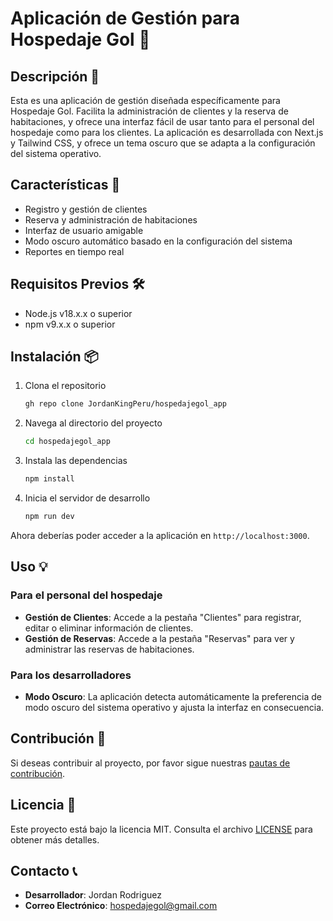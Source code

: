 # Aplicación de Gestión para Hospedaje Gol 🏨

## Descripción 📝

Esta es una aplicación de gestión diseñada específicamente para Hospedaje Gol. Facilita la administración de clientes y la reserva de habitaciones, y ofrece una interfaz fácil de usar tanto para el personal del hospedaje como para los clientes. La aplicación es desarrollada con Next.js y Tailwind CSS, y ofrece un tema oscuro que se adapta a la configuración del sistema operativo.

## Características 🌟

- Registro y gestión de clientes
- Reserva y administración de habitaciones
- Interfaz de usuario amigable
- Modo oscuro automático basado en la configuración del sistema
- Reportes en tiempo real

## Requisitos Previos 🛠️

- Node.js v18.x.x o superior
- npm v9.x.x o superior

## Instalación 📦

1. Clona el repositorio

   ```sh
   gh repo clone JordanKingPeru/hospedajegol_app
   ```

2. Navega al directorio del proyecto

   ```sh
   cd hospedajegol_app
   ```

3. Instala las dependencias

   ```sh
   npm install
   ```

4. Inicia el servidor de desarrollo

   ```sh
   npm run dev
   ```

Ahora deberías poder acceder a la aplicación en `http://localhost:3000`.

## Uso 💡

### Para el personal del hospedaje

- **Gestión de Clientes**: Accede a la pestaña "Clientes" para registrar, editar o eliminar información de clientes.
- **Gestión de Reservas**: Accede a la pestaña "Reservas" para ver y administrar las reservas de habitaciones.

### Para los desarrolladores

- **Modo Oscuro**: La aplicación detecta automáticamente la preferencia de modo oscuro del sistema operativo y ajusta la interfaz en consecuencia.

## Contribución 🤝

Si deseas contribuir al proyecto, por favor sigue nuestras [pautas de contribución](CONTRIBUTING.md).

## Licencia 📄

Este proyecto está bajo la licencia MIT. Consulta el archivo [LICENSE](LICENSE) para obtener más detalles.

## Contacto 📞

- **Desarrollador**: Jordan Rodriguez
- **Correo Electrónico**: <hospedajegol@gmail.com>
